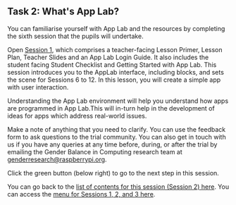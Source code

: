 ## Task 2: What's App Lab?
You can familiarise yourself with App Lab and the resources by completing the sixth session that the pupils will undertake.

Open [Session 1](https://drive.google.com/drive/folders/1A0QGyp7hcWa1ukpwkZJdSs785vkejb22), which comprises a teacher-facing Lesson Primer, Lesson Plan, Teacher Slides and an App Lab Login Guide. It also includes the student facing Student Checklist and Getting Started with App Lab. This session introduces you to the AppLab interface, including blocks, and sets the scene for Sessions 6 to 12. In this lesson, you will create a simple app with user interaction. 

Understanding the App Lab environment will help you understand how apps are programmed in App Lab.This will in-turn help in the development of ideas for apps which address real-world issues.

Make a note of anything that you need to clarify. You can use the feedback form to ask questions to the trial community. You can also get in touch with us if you have any queries at any time before, during, or after the trial by emailing the Gender Balance in Computing research team at [genderresearch@raspberrypi.org](genderresearch@raspberrypi.org).

Click the green button (below right) to go to the next step in this session.

You can go back to the [list of contents for this session (Session 2) here](https://projects.raspberrypi.org/en/projects/Year8-RelevanceTraining-Part2-GBICi4). 
You can access the [menu for Sessions 1, 2, and 3 here](hhttps://projects.raspberrypi.org/en/pathways/year8-relevancetraining-gbici4).

